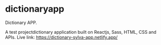 # dictionaryapp

Dictionary APP.

A test projectdictionary application built on Reactjs, Sass, HTML, CSS and APIs.
Live link:
https://dictionary-sylva-app.netlify.app/
